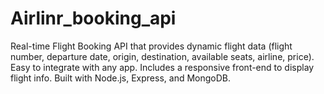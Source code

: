 # Airlinr_booking_api
 Real-time Flight Booking API that provides dynamic flight data (flight number, departure date, origin, destination, available seats, airline, price). Easy to integrate with any app. Includes a responsive front-end to display flight info. Built with Node.js, Express, and MongoDB.
